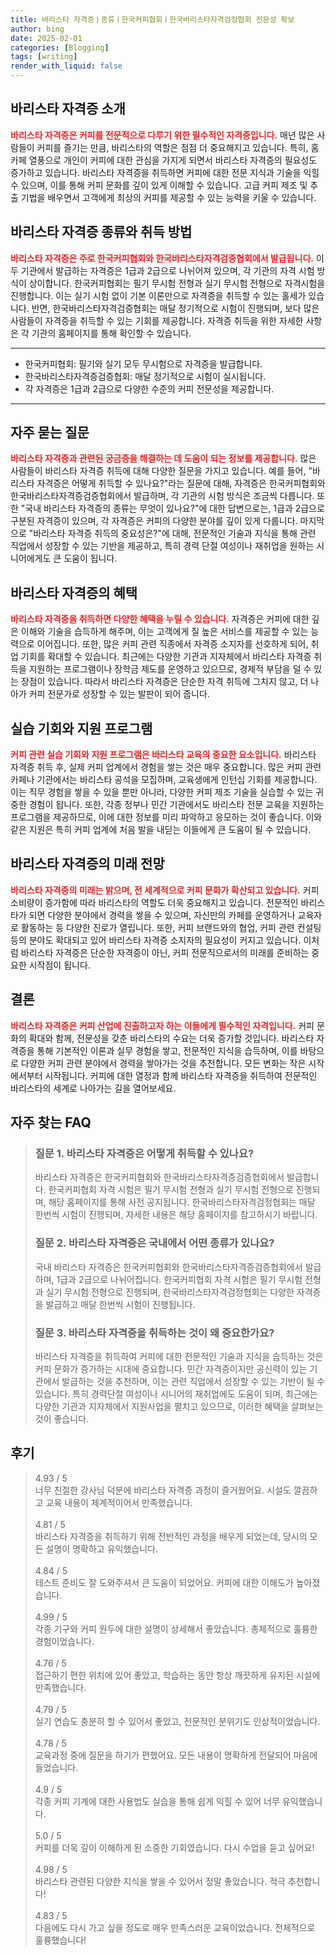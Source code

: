 ```yaml
---
title: 바리스타 자격증ㅣ종류ㅣ한국커피협회ㅣ한국바리스타자격검정협회 전문성 확보
author: bing
date: 2025-02-01
categories: [Blogging]
tags: [writing]
render_with_liquid: false
---
```



<h2 id='바리스타_자격증_소개'>바리스타 자격증 소개</h2>

<p><b><span style="color: #ee2323;">바리스타 자격증은 커피를 전문적으로 다루기 위한 필수적인 자격증입니다.</span></b> 매년 많은 사람들이 커피를 즐기는 만큼, 바리스타의 역할은 점점 더 중요해지고 있습니다. 특히, 홈카페 열풍으로 개인이 커피에 대한 관심을 가지게 되면서 바리스타 자격증의 필요성도 증가하고 있습니다. 바리스타 자격증을 취득하면 커피에 대한 전문 지식과 기술을 익힐 수 있으며, 이를 통해 커피 문화를 깊이 있게 이해할 수 있습니다. 고급 커피 제조 및 추출 기법을 배우면서 고객에게 최상의 커피를 제공할 수 있는 능력을 키울 수 있습니다.</p>

<h2 id='자격증_종류와_취득_방법'>바리스타 자격증 종류와 취득 방법</h2>

<p><b><span style="color: #ee2323;">바리스타 자격증은 주로 한국커피협회와 한국바리스타자격검증협회에서 발급됩니다.</span></b> 이 두 기관에서 발급하는 자격증은 1급과 2급으로 나뉘어져 있으며, 각 기관의 자격 시험 방식이 상이합니다. 한국커피협회는 필기 무시험 전형과 실기 무시험 전형으로 자격시험을 진행합니다. 이는 실기 시험 없이 기본 이론만으로 자격증을 취득할 수 있는 홀세가 있습니다. 반면, 한국바리스타자격검증협회는 매달 정기적으로 시험이 진행되며, 보다 많은 사람들이 자격증을 취득할 수 있는 기회를 제공합니다. 자격증 취득을 위한 자세한 사항은 각 기관의 홈페이지를 통해 확인할 수 있습니다.</p>

<hr />

<ul>
    <li>한국커피협회: 필기와 실기 모두 무시험으로 자격증을 발급합니다.</li>
    <li>한국바리스타자격증검증협회: 매달 정기적으로 시험이 실시됩니다.</li>
    <li>각 자격증은 1급과 2급으로 다양한 수준의 커피 전문성을 제공합니다.</li>
</ul>

<hr />

<h2 id='자주_묻는_질문'>자주 묻는 질문</h2>

<p><b><span style="color: #ee2323;">바리스타 자격증과 관련된 궁금증을 해결하는 데 도움이 되는 정보를 제공합니다.</span></b> 많은 사람들이 바리스타 자격증 취득에 대해 다양한 질문을 가지고 있습니다. 예를 들어, "바리스타 자격증은 어떻게 취득할 수 있나요?"라는 질문에 대해, 자격증은 한국커피협회와 한국바리스타자격증검증협회에서 발급하며, 각 기관의 시험 방식은 조금씩 다릅니다. 또한 "국내 바리스타 자격증의 종류는 무엇이 있나요?"에 대한 답변으로는, 1급과 2급으로 구분된 자격증이 있으며, 각 자격증은 커피의 다양한 분야를 깊이 있게 다룹니다. 마지막으로 "바리스타 자격증 취득의 중요성은?"에 대해, 전문적인 기술과 지식을 통해 관련 직업에서 성장할 수 있는 기반을 제공하고, 특히 경력 단절 여성이나 재취업을 원하는 시니어에게도 큰 도움이 됩니다.</p>

<h2 id='바리스타_자격증_혜택'>바리스타 자격증의 혜택</h2>

<p><b><span style="color: #ee2323;">바리스타 자격증을 취득하면 다양한 혜택을 누릴 수 있습니다.</span></b> 자격증은 커피에 대한 깊은 이해와 기술을 습득하게 해주며, 이는 고객에게 질 높은 서비스를 제공할 수 있는 능력으로 이어집니다. 또한, 많은 커피 관련 직종에서 자격증 소지자를 선호하게 되어, 취업 기회를 확대할 수 있습니다. 최근에는 다양한 기관과 지자체에서 바리스타 자격증 취득을 지원하는 프로그램이나 장학금 제도를 운영하고 있으므로, 경제적 부담을 덜 수 있는 장점이 있습니다. 따라서 바리스타 자격증은 단순한 자격 취득에 그치지 않고, 더 나아가 커피 전문가로 성장할 수 있는 발판이 되어 줍니다.</p>

<h2 id='실습_기회와_지원프로그램'>실습 기회와 지원 프로그램</h2>

<p><b><span style="color: #ee2323;">커피 관련 실습 기회와 지원 프로그램은 바리스타 교육의 중요한 요소입니다.</span></b> 바리스타 자격증 취득 후, 실제 커피 업계에서 경험을 쌓는 것은 매우 중요합니다. 많은 커피 관련 카페나 기관에서는 바리스타 공석을 모집하며, 교육생에게 인턴십 기회를 제공합니다. 이는 직무 경험을 쌓을 수 있을 뿐만 아니라, 다양한 커피 제조 기술을 실습할 수 있는 귀중한 경험이 됩니다. 또한, 각종 정부나 민간 기관에서도 바리스타 전문 교육을 지원하는 프로그램을 제공하므로, 이에 대한 정보를 미리 파악하고 응모하는 것이 좋습니다. 이와 같은 지원은 특히 커피 업계에 처음 발을 내딛는 이들에게 큰 도움이 될 수 있습니다.</p>

<h2 id='바리스타_자격증_미래_전망'>바리스타 자격증의 미래 전망</h2>

<p><b><span style="color: #ee2323;">바리스타 자격증의 미래는 밝으며, 전 세계적으로 커피 문화가 확산되고 있습니다.</span></b> 커피 소비량이 증가함에 따라 바리스타의 역할도 더욱 중요해지고 있습니다. 전문적인 바리스타가 되면 다양한 분야에서 경력을 쌓을 수 있으며, 자신만의 카페를 운영하거나 교육자로 활동하는 등 다양한 진로가 열립니다. 또한, 커피 브랜드와의 협업, 커피 관련 컨설팅 등의 분야도 확대되고 있어 바리스타 자격증 소지자의 필요성이 커지고 있습니다. 이처럼 바리스타 자격증은 단순한 자격증이 아닌, 커피 전문직으로서의 미래를 준비하는 중요한 시작점이 됩니다.</p>

<h2 id='결론'>결론</h2>

<p><b><span style="color: #ee2323;">바리스타 자격증은 커피 산업에 진출하고자 하는 이들에게 필수적인 자격입니다.</span></b> 커피 문화의 확대와 함께, 전문성을 갖춘 바리스타의 수요는 더욱 증가할 것입니다. 바리스타 자격증을 통해 기본적인 이론과 실무 경험을 쌓고, 전문적인 지식을 습득하며, 이를 바탕으로 다양한 커피 관련 분야에서 경력을 쌓아가는 것을 추천합니다. 모든 변화는 작은 시작에서부터 시작됩니다. 커피에 대한 열정과 함께 바리스타 자격증을 취득하여 전문적인 바리스타의 세계로 나아가는 길을 열어보세요.</p>


<h2 id='자주_찾는_FAQ'>자주 찾는 FAQ</h2>
<div itemscope="" itemtype="https://schema.org/FAQPage"> 
<blockquote> 
<div itemscope="" itemprop="mainEntity" itemtype="https://schema.org/Question"> 
<h3 itemprop="name">질문 1. 바리스타 자격증은 어떻게 취득할 수 있나요?</h3> 
<div itemscope="" itemprop="acceptedAnswer" itemtype="https://schema.org/Answer"> 
<span itemprop="text"> 
<p>바리스타 자격증은 한국커피협회와 한국바리스타자격증검증협회에서 발급합니다. 한국커피협회 자격 시험은 필기 무시험 전형과 실기 무시험 전형으로 진행되며, 해당 홈페이지를 통해 사전 공지됩니다. 한국바리스타자격검정협회는 매달 한번씩 시험이 진행되며, 자세한 내용은 해당 홈페이지를 참고하시기 바랍니다.</p> 
</span> 
</div> 
</div> 
<div itemscope="" itemprop="mainEntity" itemtype="https://schema.org/Question"> 
<h3 itemprop="name">질문 2. 바리스타 자격증은 국내에서 어떤 종류가 있나요?</h3> 
<div itemscope="" itemprop="acceptedAnswer" itemtype="https://schema.org/Answer"> 
<span itemprop="text"> 
<p>국내 바리스타 자격증은 한국커피협회와 한국바리스타자격증검증협회에서 발급하며, 1급과 2급으로 나뉘어집니다. 한국커피협회 자격 시험은 필기 무시험 전형과 실기 무시험 전형으로 진행되며, 한국바리스타자격검정협회는 다양한 자격증을 발급하고 매달 한번씩 시험이 진행됩니다.</p> 
</span> 
</div> 
</div> 
<div itemscope="" itemprop="mainEntity" itemtype="https://schema.org/Question"> 
<h3 itemprop="name">질문 3. 바리스타 자격증을 취득하는 것이 왜 중요한가요?</h3> 
<div itemscope="" itemprop="acceptedAnswer" itemtype="https://schema.org/Answer"> 
<span itemprop="text"> 
<p>바리스타 자격증을 취득하여 커피에 대한 전문적인 기술과 지식을 습득하는 것은 커피 문화가 증가하는 시대에 중요합니다. 민간 자격증이지만 공신력이 있는 기관에서 발급하는 것을 추천하며, 이는 관련 직업에서 성장할 수 있는 기반이 될 수 있습니다. 특히 경력단절 여성이나 시니어의 재취업에도 도움이 되며, 최근에는 다양한 기관과 지자체에서 지원사업을 펼치고 있으므로, 이러한 혜택을 살펴보는 것이 좋습니다.</p> 
</span> 
</div> 
</div> 
</blockquote> 
</div>
<h2 id='후기'>후기</h2>
<div itemscope itemtype="https://schema.org/Product">
  <blockquote>
  <div itemprop="review" itemscope itemtype="https://schema.org/Review">
      <div itemprop="reviewRating" itemscope itemtype="https://schema.org/Rating"> <span itemprop="ratingValue">4.93</span> / <span itemprop="bestRating">5</span> </div>
      <span itemprop="reviewBody">너무 친절한 강사님 덕분에 바리스타 자격증 과정이 즐거웠어요. 시설도 깔끔하고 교육 내용이 체계적이어서 만족했습니다.</span>
  </div>
  <br>
  <div itemprop="review" itemscope itemtype="https://schema.org/Review">
      <div itemprop="reviewRating" itemscope itemtype="https://schema.org/Rating"> <span itemprop="ratingValue">4.81</span> / <span itemprop="bestRating">5</span> </div>
      <span itemprop="reviewBody">바리스타 자격증을 취득하기 위해 전반적인 과정을 배우게 되었는데, 당시의 모든 설명이 명확하고 유익했습니다.</span>
  </div>
  <br>
  <div itemprop="review" itemscope itemtype="https://schema.org/Review">
      <div itemprop="reviewRating" itemscope itemtype="https://schema.org/Rating"> <span itemprop="ratingValue">4.84</span> / <span itemprop="bestRating">5</span> </div>
      <span itemprop="reviewBody">테스트 준비도 잘 도와주셔서 큰 도움이 되었어요. 커피에 대한 이해도가 높아졌습니다.</span>
  </div>
  <br>
  <div itemprop="review" itemscope itemtype="https://schema.org/Review">
      <div itemprop="reviewRating" itemscope itemtype="https://schema.org/Rating"> <span itemprop="ratingValue">4.99</span> / <span itemprop="bestRating">5</span> </div>
      <span itemprop="reviewBody">각종 기구와 커피 원두에 대한 설명이 상세해서 좋았습니다. 총체적으로 훌륭한 경험이었습니다.</span>
  </div>
  <br>
  <div itemprop="review" itemscope itemtype="https://schema.org/Review">
      <div itemprop="reviewRating" itemscope itemtype="https://schema.org/Rating"> <span itemprop="ratingValue">4.76</span> / <span itemprop="bestRating">5</span> </div>
      <span itemprop="reviewBody">접근하기 편한 위치에 있어 좋았고, 학습하는 동안 항상 깨끗하게 유지된 시설에 만족했습니다.</span>
  </div>
  <br>
  <div itemprop="review" itemscope itemtype="https://schema.org/Review">
      <div itemprop="reviewRating" itemscope itemtype="https://schema.org/Rating"> <span itemprop="ratingValue">4.79</span> / <span itemprop="bestRating">5</span> </div>
      <span itemprop="reviewBody">실기 연습도 충분히 할 수 있어서 좋았고, 전문적인 분위기도 인상적이었습니다.</span>
  </div>
  <br>
  <div itemprop="review" itemscope itemtype="https://schema.org/Review">
      <div itemprop="reviewRating" itemscope itemtype="https://schema.org/Rating"> <span itemprop="ratingValue">4.78</span> / <span itemprop="bestRating">5</span> </div>
      <span itemprop="reviewBody">교육과정 중에 질문을 하기가 편했어요. 모든 내용이 명확하게 전달되어 마음에 들었습니다.</span>
  </div>
  <br>
  <div itemprop="review" itemscope itemtype="https://schema.org/Review">
      <div itemprop="reviewRating" itemscope itemtype="https://schema.org/Rating"> <span itemprop="ratingValue">4.9</span> / <span itemprop="bestRating">5</span> </div>
      <span itemprop="reviewBody">각종 커피 기계에 대한 사용법도 실습을 통해 쉽게 익힐 수 있어 너무 유익했습니다.</span>
  </div>
  <br>
  <div itemprop="review" itemscope itemtype="https://schema.org/Review">
      <div itemprop="reviewRating" itemscope itemtype="https://schema.org/Rating"> <span itemprop="ratingValue">5.0</span> / <span itemprop="bestRating">5</span> </div>
      <span itemprop="reviewBody">커피를 더욱 깊이 이해하게 된 소중한 기회였습니다. 다시 수업을 듣고 싶어요!</span>
  </div>
  <br>
  <div itemprop="review" itemscope itemtype="https://schema.org/Review">
      <div itemprop="reviewRating" itemscope itemtype="https://schema.org/Rating"> <span itemprop="ratingValue">4.98</span> / <span itemprop="bestRating">5</span> </div>
      <span itemprop="reviewBody">바리스타 관련된 다양한 지식을 쌓을 수 있어서 정말 좋았습니다. 적극 추천합니다!</span>
  </div>
  <br>
  <div itemprop="review" itemscope itemtype="https://schema.org/Review">
      <div itemprop="reviewRating" itemscope itemtype="https://schema.org/Rating"> <span itemprop="ratingValue">4.83</span> / <span itemprop="bestRating">5</span> </div>
      <span itemprop="reviewBody">다음에도 다시 가고 싶을 정도로 매우 만족스러운 교육이었습니다. 전체적으로 훌륭했습니다!</span>
  </div>
  </blockquote>
</div>
